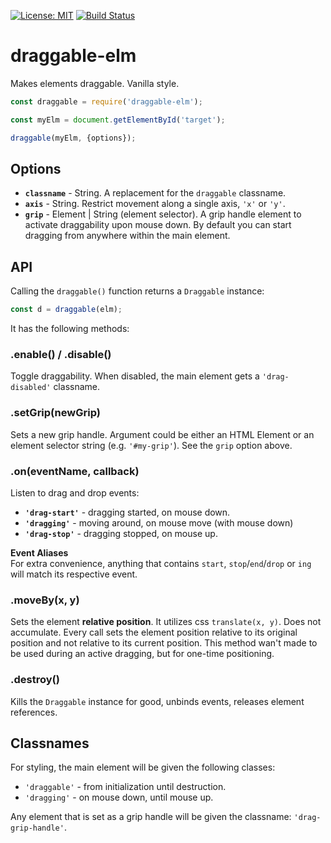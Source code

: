 [![License: MIT](https://img.shields.io/badge/License-MIT-blue.svg)](https://opensource.org/licenses/MIT)
[![Build Status](https://travis-ci.org/taitulism/draggable.svg?branch=develop)](https://travis-ci.org/taitulism/draggable)

draggable-elm
=============
Makes elements draggable. Vanilla style.

```js
const draggable = require('draggable-elm');

const myElm = document.getElementById('target');

draggable(myElm, {options});
```

## Options

* **`classname`** - String. A replacement for the `draggable` classname.
* **`axis`** - String. Restrict movement along a single axis, `'x'` or `'y'`.
* **`grip`** - Element | String (element selector). A grip handle element to activate draggability upon mouse down. By default you can start dragging from anywhere within the main element.

## API
Calling the `draggable()` function returns a `Draggable` instance: 
```js
const d = draggable(elm);
```
It has the following methods:

### **.enable() / .disable()**
Toggle draggability. When disabled, the main element gets a `'drag-disabled'` classname.

### **.setGrip(newGrip)**
Sets a new grip handle. Argument could be either an HTML Element or an element selector string (e.g. `'#my-grip'`). See the `grip` option above.

### **.on(eventName, callback)**
Listen to drag and drop events:
* **`'drag-start'`** - dragging started, on mouse down.
* **`'dragging'`** - moving around, on mouse move (with mouse down)
* **`'drag-stop'`** - dragging stopped, on mouse up.

**Event Aliases**  
For extra convenience, anything that contains `start`, `stop`/`end`/`drop` or `ing` will match its respective event.

### **.moveBy(x, y)**
Sets the element **relative position**. It utilizes css `translate(x, y)`.
Does not accumulate. Every call sets the element position relative to its original position and not relative to its current position.
This method wan't made to be used during an active dragging, but for one-time positioning.

### **.destroy()**
Kills the `Draggable` instance for good, unbinds events, releases element references.


## Classnames
For styling, the main element will be given the following classes:
* `'draggable'` - from initialization until destruction.
* `'dragging'` - on mouse down, until mouse up.

Any element that is set as a grip handle will be given the classname: `'drag-grip-handle'`.
